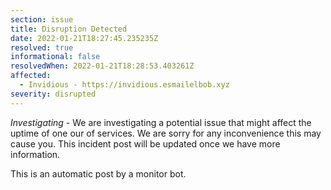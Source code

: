 ```yaml
---
section: issue
title: Disruption Detected
date: 2022-01-21T18:27:45.235235Z
resolved: true
informational: false
resolvedWhen: 2022-01-21T18:28:53.403261Z
affected:
  - Invidious - https://invidious.esmailelbob.xyz
severity: disrupted
---
```

*Investigating* - We are investigating a potential issue that might affect the uptime of one our of services. We are sorry for any inconvenience this may cause you. This incident post will be updated once we have more information.

This is an automatic post by a monitor bot.
        